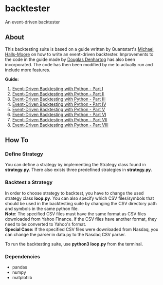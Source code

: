 # backtester
An event-driven backtester

## About
This backtesting suite is based on a guide written by Quantstart's [Michael Halls-Moore](http://www.quantstart.com/about-mike/) on how to write an event-driven backtester. Improvements to the code in the guide made by [Douglas Denhartog](https://github.com/denhartog/quantstart-backtester) has also been incorporated. The code has then been modified by me to actually run and include more features.

**Guide:**
1. [Event-Driven Backtesting with Python - Part I](http://www.quantstart.com/articles/Event-Driven-Backtesting-with-Python-Part-I)
2. [Event-Driven Backtesting with Python - Part II](http://www.quantstart.com/articles/Event-Driven-Backtesting-with-Python-Part-II)
3. [Event-Driven Backtesting with Python - Part III](http://www.quantstart.com/articles/Event-Driven-Backtesting-with-Python-Part-III)
4. [Event-Driven Backtesting with Python - Part IV](http://www.quantstart.com/articles/Event-Driven-Backtesting-with-Python-Part-IV)
5. [Event-Driven Backtesting with Python - Part V](http://www.quantstart.com/articles/Event-Driven-Backtesting-with-Python-Part-V)
6. [Event-Driven Backtesting with Python - Part VI](http://www.quantstart.com/articles/Event-Driven-Backtesting-with-Python-Part-VI)
7. [Event-Driven Backtesting with Python - Part VII](http://www.quantstart.com/articles/Event-Driven-Backtesting-with-Python-Part-VII)
8. [Event-Driven Backtesting with Python - Part VIII](http://www.quantstart.com/articles/Event-Driven-Backtesting-with-Python-Part-VIII)

## How To
### Define Strategy
You can define a strategy by implementing the Strategy class found in **strategy.py**. There also exists three predefined strategies in **strategy.py**.

### Backtest a Strategy
In order to choose strategy to backtest, you have to change the used strategy class **loop.py**. You can also specify which CSV files/symbols that should be used in the backtesting suite by changing the CSV directory path and symbols in the same python file.  
**Note:** The specified CSV files must have the same format as CSV files downloaded from Yahoo Finance. If the CSV files have another format, they need to be converted to Yahoo's format.  
**Special Case:** If the specified CSV files were downloaded from Nasdaq, you can change the parser in data.py to the Nasdaq CSV parser.  

To run the backtesting suite, use  **python3 loop.py** from the terminal.

### Dependencies
- pandas
- numpy
- matplotlib
